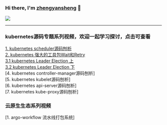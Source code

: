 

### Hi there, I'm [zhengyansheng](http://www.aiops724.com) 👋 

<a href="https://github.com/zhengyansheng/">
  <!-- Change the `github-readme-stats.anuraghazra1.vercel.app` to `github-readme-stats.vercel.app`  -->
  <img align="center" src="https://github-readme-stats.anuraghazra1.vercel.app/api/top-langs/?username=zhengyansheng&layout=compact&theme=material-palenight" />
</a>

<br />

---


### kubernetes源码专题系列视频，欢迎一起学习探讨，点击可查看
[1. kubernetes scheduler源码刨析](https://www.bilibili.com/video/BV1V24y1G7Ak/?spm_id_from=333.999.0.0)  
[2. kubernetes 强大的工具包Wait和Retry](https://www.bilibili.com/video/BV16k4y1j7ZV/?spm_id_from=333.999.0.0)    
[3.1 kubernetes Leader Election 上](https://www.bilibili.com/video/BV1FX4y1m7xS/?spm_id_from=333.999.0.0)  
[3.2 kubernetes Leader Election 下](https://www.bilibili.com/video/BV1pz4y187HJ/?spm_id_from=333.999.0.0)   
[4. kubernetes controller-manager源码刨析]  
[5. kubernetes kubelet源码刨析]  
[6. kubernetes api-server源码刨析]  
[7. kubernetes kube-proxy源码刨析]  

### 云原生生态系列视频
[1. argo-workflow 流水线打包系统]  

